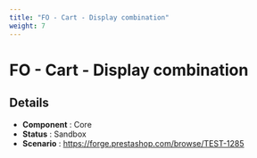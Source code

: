 ```yaml
---
title: "FO - Cart - Display combination"
weight: 7
---
```


# FO - Cart - Display combination
## Details
* **Component** : Core
* **Status** : Sandbox
* **Scenario** : https://forge.prestashop.com/browse/TEST-1285
